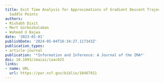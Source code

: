 ```yaml
---
title: Exit Time Analysis for Approximations of Gradient Descent Trajectories Around
  Saddle Points
authors:
- Rishabh Dixit
- Mert Gürbüzbalaban
- Waheed U Bajwa
date: '2023-01-01'
publishDate: '2024-05-04T16:34:27.117343Z'
publication_types:
- article-journal
publication: '*Information and Inference: A Journal of the IMA*'
doi: 10.1093/imaiai/iaac025
links:
- name: URL
  url: https://par.nsf.gov/biblio/10467911
---
```

